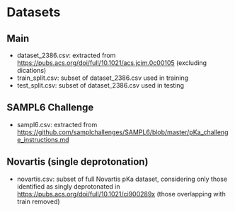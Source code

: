 # Datasets

## Main
* dataset_2386.csv: extracted from https://pubs.acs.org/doi/full/10.1021/acs.jcim.0c00105 (excluding dications)
* train_split.csv: subset of dataset_2386.csv used in training
* test_split.csv: subset of dataset_2386.csv used in testing

## SAMPL6 Challenge 
* sampl6.csv: extracted from https://github.com/samplchallenges/SAMPL6/blob/master/pKa_challenge_instructions.md

## Novartis (single deprotonation)
* novartis.csv: subset of full Novartis pKa dataset, considering only those identified as singly deprotonated in https://pubs.acs.org/doi/full/10.1021/ci900289x (those overlapping with train removed)
